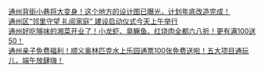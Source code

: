   
[通州背街小巷将大变身！这个地方的设计图已曝光，计划年底改造完成！](http://www.dianyue.me/archives/836/asozvxk1o3kzfjab/)  
[通州区“邻里守望  礼阅家庭” 建设启动仪式今天上午举行](http://www.dianyue.me/archives/850/oyr2iysi8valhtpq/)  
[通州好吃够味的湘菜开业了！小龙虾、臭鳜鱼、红烧肉全都六八折！更有满100送50！](http://www.dianyue.me/archives/398/tyvd4f38aezt1on8/)  
[通州亲子免费福利！顺义奥林匹克水上乐园通票100张免费送啦！五大项目通玩儿，端午放肆嗨！](http://www.dianyue.me/archives/604/ryb15m98d4gua6g8/)